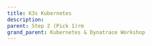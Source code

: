 ```yaml
---
title: K3s Kubernetes
description:
parent: Step 2 (Pick 1)rm
grand_parent: Kubernetes & Dynatrace Workshop
---
```



